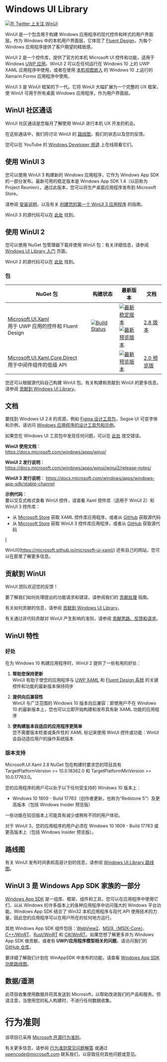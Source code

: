 # Windows UI Library

[![在 Twitter 上关注 WinUI](https://img.shields.io/twitter/follow/windowsui.svg?label=在%20Twitter%20上关注%20WinUI&style=social)](https://twitter.com/intent/follow?screen_name=windowsui)

WinUI 是一个包含用于构建 Windows 应用程序的现代控件和样式的用户界面层。作为 Windows 中的本机用户界面层，它体现了 [Fluent Design](https://www.microsoft.com/design/fluent/#/)，为每个 Windows 应用程序提供了客户期望的精致感。

WinUI 2 是一个控件库，提供了官方的本机 Microsoft UI 控件和功能，适用于 Windows [UWP 应用](https://docs.microsoft.com/windows/uwp/index)。WinUI 2 可以在任何运行在 Windows 10 上的 UWP XAML 应用程序中使用，或者在使用 [本机视图嵌入](https://docs.microsoft.com/xamarin/xamarin-forms/platform/native-views) 的 Windows 10 上运行的 Xamarin.Forms 应用程序中使用。

WinUI 3 是 WinUI 框架的下一代。它将 WinUI 大幅扩展为一个完整的 UX 框架，使 WinUI 可用于所有桌面 Windows 应用程序，作为用户界面层。

## WinUI 社区通话

WinUI 社区通话是您每月了解使用 WinUI 进行本机 UX 开发的机会。

在这些通话中，我们将讨论 WinUI 的 [路线图](docs/roadmap.md)，我们的状态以及您的反馈。

您可以在 YouTube 的 [Windows Developer 频道](https://www.youtube.com/channel/UCzLbHrU7U3cUDNQWWAqjceA) 上在线观看它们。

## 使用 WinUI 3

您可以使用 WinUI 3 构建新的 Windows 应用程序，它作为 Windows App SDK 的一部分发布。最新可用的稳定版本是 Windows App SDK 1.4（以前称为 Project Reunion）。通过此版本，您可以将生产桌面应用程序发布到 Microsoft Store。

请参阅 [安装说明](https://docs.microsoft.com/windows/apps/windows-app-sdk/set-up-your-development-environment)，以及有关 [创建您的第一个 WinUI 3 应用程序](https://docs.microsoft.com/windows/apps/winui/winui3/create-your-first-winui3-app) 的指南。

WinUI 3 的源代码可以在 [此处](https://github.com/microsoft/microsoft-ui-xaml/tree/winui3/main) 找到。

## 使用 WinUI 2
您可以使用 NuGet 包管理器下载并使用 WinUI 包：有关详细信息，请参阅 [Windows UI Library 入门](https://docs.microsoft.com/uwp/toolkits/winui/getting-started) 页面。

WinUI 2 的源代码可以在 [此处](https://github.com/microsoft/microsoft-ui-xaml/tree/winui2/main) 找到。

### 包

| NuGet 包 | 构建状态 | 最新版本 | 文档 |
| --- | --- | --- | --- |
| [Microsoft.UI.Xaml](https://www.nuget.org/packages/Microsoft.UI.Xaml) <br /> 用于 UWP 应用的控件和 Fluent Design | [![Build Status](https://dev.azure.com/ms/microsoft-ui-xaml/_apis/build/status/WinUI-Public-MUX-CI?branchName=main)](https://dev.azure.com/ms/microsoft-ui-xaml/_build/latest?definitionId=20?branchName=main) | [![最新稳定版本](https://img.shields.io/nuget/v/Microsoft.UI.Xaml.svg)](https://www.nuget.org/packages/Microsoft.UI.Xaml) <br /> [![最新预览版本](https://img.shields.io/nuget/vpre/Microsoft.UI.Xaml.svg)](https://www.nuget.org/packages/Microsoft.UI.Xaml/absoluteLatest) | [2.8 版本](https://docs.microsoft.com/windows/apps/winui/winui2/release-notes/winui-2.8) |
| [Microsoft.UI.Xaml.Core.Direct](https://www.nuget.org/packages/Microsoft.UI.Xaml.Core.Direct) <br /> 用于中间件组件的低级 API | | [![最新预览版本](https://img.shields.io/nuget/vpre/Microsoft.UI.Xaml.Core.Direct.svg)](https://www.nuget.org/packages/Microsoft.UI.Xaml.Core.Direct/absoluteLatest) | [2.0 预览版](https://docs.microsoft.com/uwp/api/microsoft.ui.xaml.core.direct) |

您还可以根据源代码自己构建 WinUI 包。有关构建和贡献到 WinUI 的更多信息，请参阅 [贡献到 Windows UI Library](CONTRIBUTING.md)。

## 文档

要找到 Windows UI 2.8 的资源，例如 [Figma 设计工具包](https://aka.ms/WinUI/3.0-figma-toolkit)，Segoe UI 可变字体和示例，请访问 [Windows 应用程序的设计工具包和示例](https://docs.microsoft.com/windows/apps/design/downloads/)。

如果您在 Windows UI 工具包中发现任何问题，可以在 [此处](https://aka.ms/WinUIToolkitBug) 提交错误。

**WinUI 使用文档**：  
https://docs.microsoft.com/windows/apps/winui/

**WinUI 2 发行说明**：  
https://docs.microsoft.com/windows/apps/winui/winui2/release-notes/

**WinUI 3 发行说明**：
https://docs.microsoft.com/windows/apps/windows-app-sdk/stable-channel

**示例代码**：  
要以交互式格式查看 WinUI 控件，请查看 Xaml 控件库（适用于 WinUI 2）和 WinUI 3 控件库：
* 从 [Microsoft Store](https://www.microsoft.com/store/productId/9MSVH128X2ZT) 获取 XAML 控件库应用程序，或者从 [GitHub](https://github.com/Microsoft/Xaml-Controls-Gallery) 获取源代码
* 从 [Microsoft Store](https://www.microsoft.com/p/winui-3-controls-gallery/9p3jfpwwdzrc) 获取 WinUI 3 控件库应用程序，或者从 [GitHub](https://github.com/microsoft/Xaml-Controls-Gallery/tree/winui3) 获取源代码

[

WinUI](https://microsoft.github.io/microsoft-ui-xaml/) 还有自己的网站，您可以在那里了解更多信息。

## 贡献到 WinUI
WinUI 团队欢迎您的反馈！

要了解我们如何处理提出的功能请求和错误，请参阅我们的 [贡献处理](docs/contribution_handling.md) 指南。

有关如何贡献的信息，请参阅 [贡献到 Windows UI Library](CONTRIBUTING.md)。

有关通过非代码贡献对 WinUI 产生影响的准则，请参阅 [贡献思路、反馈和请求](CONTRIBUTING_feedback_and_requests.md)。

## WinUI 特性

### 好处

在为 Windows 10 构建应用程序时，WinUI 2 提供了一些有用的好处：

1. **帮助您保持更新**  
WinUI 有助于使您的应用程序与 [UWP XAML](https://docs.microsoft.com/windows/uwp/xaml-platform/xaml-overview) 和 [Fluent Design 系统](https://www.microsoft.com/design/fluent) 的关键控件和功能的最新版本保持同步

2. **提供向后兼容性**  
WinUI 与广泛范围的 Windows 10 版本向后兼容：即使用户不在 Windows 10 的最新版本上，您也可以立即开始构建和发布具有新 XAML 功能的应用程序

3. **使构建版本自适应的应用程序更简单**  
您不需要版本检查或条件性的 XAML 标记来使用 WinUI 控件或功能：WinUI 会自动适应用户的操作系统版本

### 版本支持

Microsoft.UI.Xaml 2.8 NuGet 包在构建时要求您的项目具有 TargetPlatformVersion &gt;= 10.0.18362.0 和 TargetPlatformMinVersion &gt;= 10.0.17763.0。

您的应用程序的用户可以处于以下任何受支持的 Windows 10 版本上：

 * Windows 10 1809 - Build 17763（创作者更新，也称为“Redstone 5”）及更高版本（包括 Windows Insider 预览版）

一些功能在较旧版本上可能具有减少或稍有不同的用户体验。

对于 WinUI 3，您的应用程序的用户必须在 Windows 10 1809 - Build 17763 或更高版本上（包括 Windows Insider 预览版）。

## 路线图

有关 WinUI 发布时间表和高层计划的信息，请参阅 [Windows UI Library 路线图](docs/roadmap.md)。

## WinUI 3 是 Windows App SDK 家族的一部分
[Windows App SDK](https://github.com/microsoft/ProjectReunion) 是一组库、框架、组件和工具，您可以在应用程序中使用它们，以从 Windows 的许多版本上的各种应用程序中访问强大的 Windows 平台功能。Windows App SDK 结合了 Win32 本机应用程序与现代 API 使用技术的力量，因此您的应用程序可以在用户所在的任何地方运行。

其他 Windows App SDK 组件包括：[WebView2](https://docs.microsoft.com/microsoft-edge/webview2/)、[MSIX（MSIX-Core）](https://docs.microsoft.com/windows/msix/overview)、[C++/WinRT](https://github.com/microsoft/cppwinrt)、[Rust/WinRT](https://github.com/microsoft/winrt-rs) 和 [C#/WinRT](https://github.com/microsoft/cswinrt)。如果您想了解更多并为 Windows App SDK 做贡献，或者有 **UWP/应用程序模型相关的问题**，请访问我们的 [GitHub 仓库](https://github.com/microsoft/WindowsAppSDK)。

要详细了解我们计划在 WinAppSDK 中发布的功能，请查看 [Windows App SDK 功能路线图](https://github.com/microsoft/WindowsAppSDK/blob/main/docs/roadmap.md)。

## 数据/遥测

此项目收集使用数据并将其发送到 Microsoft，以帮助改进我们的产品和服务。但请注意，当使用您的私人构建时，不进行任何数据收集。


# 行为准则

该项目已采用 [Microsoft 开源行为准则](https://opensource.microsoft.com/codeofconduct/)。

有关更多信息，请参阅 [行为准则常见问题解答](https://opensource.microsoft.com/codeofconduct/faq/) 或通过 [opencode@microsoft.com](mailto:opencode@microsoft.com) 联系我们，以获取任何其他问题或意见。